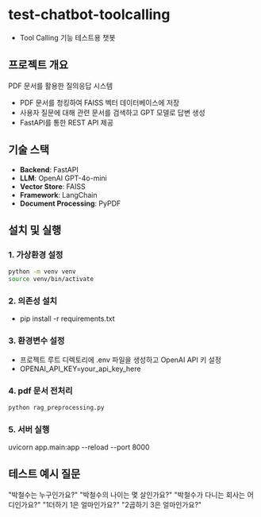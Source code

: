 # test-chatbot-toolcalling

- Tool Calling 기능 테스트용 챗봇
  

## 프로젝트 개요

PDF 문서를 활용한 질의응답 시스템
- PDF 문서를 청킹하여 FAISS 벡터 데이터베이스에 저장
- 사용자 질문에 대해 관련 문서를 검색하고 GPT 모델로 답변 생성
- FastAPI를 통한 REST API 제공


## 기술 스택
- **Backend**: FastAPI
- **LLM**: OpenAI GPT-4o-mini
- **Vector Store**: FAISS
- **Framework**: LangChain
- **Document Processing**: PyPDF


## 설치 및 실행

### 1. 가상환경 설정
```bash
python -m venv venv
source venv/bin/activate
```

### 2. 의존성 설치
- pip install -r requirements.txt


### 3. 환경변수 설정
- 프로젝트 루트 디렉토리에 .env 파일을 생성하고 OpenAI API 키 설정
- OPENAI_API_KEY=your_api_key_here

### 4. pdf 문서 전처리
```bash
python rag_preprocessing.py
```

### 5. 서버 실행
uvicorn app.main:app --reload --port 8000


## 테스트 예시 질문
"박철수는 누구인가요?"
"박철수의 나이는 몇 살인가요?"
"박철수가 다니는 회사는 어디인가요?"
"1더하기 1은 얼마인가요?"
"2곱하기 3은 얼마인가요?"
